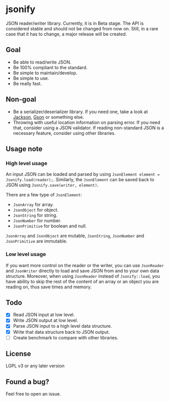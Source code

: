 # jsonify

JSON reader/writer library. Currently, it is in Beta stage. The API is considered stable and should not be changed from now on. Still, in a rare case that it has to change, a major release will be created.

## Goal

- Be able to read/write JSON.
- Be 100% compliant to the standard.
- Be simple to maintain/develop.
- Be simple to use.
- Be really fast.

## Non-goal

- Be a serializer/deserializer library. If you need one, take a look at [Jackson](https://github.com/FasterXML/jackson), [Gson](https://github.com/google/gson) or something else.
- Throwing with useful location information on parsing error. If you need that, consider using a JSON validator. If reading non-standard JSON is a necessary feature, consider using other libraries.

## Usage note

### High level usage

An input JSON can be loaded and parsed by using `JsonElement element = Jsonify.load(reader);`. Similarly, the `JsonElement` can be saved back to JSON using `Jsonify.save(writer, element)`.

There are a few type of `JsonElement`:

- `JsonArray` for array.
- `JsonObject` for object.
- `JsonString` for string.
- `JsonNumber` for number.
- `JsonPrimitive` for boolean and null.

`JsonArray` and `JsonObject` are mutable, `JsonString`, `JsonNumber` and `JsonPrimitive` are immutable.

### Low level usage

If you want more control on the reader or the writer, you can use `JsonReader` and `JsonWriter` directly to load and save JSON from and to your own data structure. Moreover, when using `JsonReader` instead of `Jsonify::load`, you have ability to skip the rest of the content of an array or an object you are reading on, thus save times and memory.

## Todo

- [x] Read JSON input at low level.
- [x] Write JSON output at low level.
- [x] Parse JSON input to a high level data structure.
- [x] Write that data structure back to JSON output.
- [ ] Create benchmark to compare with other libraries.

## License

LGPL v3 or any later version

## Found a bug?

Feel free to open an issue.
